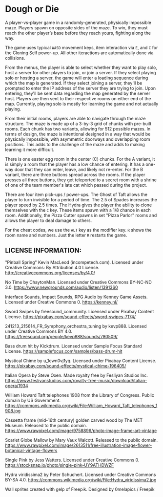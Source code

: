 # Dough or Die

A player-vs-player game in a randomly-generated, physically impossible maze.
Players spawn on opposite sides of the maze.
To win, they must reach the other player’s base before they reach yours, fighting along the way.

The game uses typical `WASD` movement keys, item interaction via `E`, and `C` for the Cloning Self power-up.
All other iteractions are automatically done via collisions.

From the menus, the player is able to select whether they want to play solo, host a server for other players to join, or join a server.
If they select playing solo or hosting a server, the game will enter a loading sequence during which the map is generated.
If they select joining a server, they'll be prompted to enter the IP address of the server they are trying to join.
Upon entering, they'll be sent data regarding the map generated by the server host.
Players are then sent to their respective rooms on either end of the map.
Currently, playing solo is mostly for learning the game and not actually playing.

From their initial rooms, players are able to navigate through the maze structure.
The maze is made up of a 3-by-3 grid of chunks with pre-built rooms.
Each chunk has two variants, allowing for 512 possible mazes.
In terms of design, the maze is intentional designed in a way that would be physically impossible, with asymmetric doorways and overlapping room positions.
This adds to the challenge of the maze and adds to making learning it more difficult.

There is one easter egg room in the center (C) chunks.
For the A variant, it is simply a room that the player has a low chance of entering.
It has a one-way door that they can enter, leave, and likely not re-enter.
For the B variant, there are three buttons spread across the rooms.
If the player presses all three buttons, they get teleported to a secret room with a shrine of one of the team member's late cat which passed during the project.

There are four item pick-ups / power-ups.
The Ghost of Taft allows the player to turn invisible for a period of time.
The 2.5 of Spades increases the player speed by 2.5 times.
The Hydra gives the player the ability to clone themselves with the `C` key.
These items spawn with a 1/8 chance in each room.
Additionally, the Pizza Cutter spawns in set "Pizza Parlor" rooms and allows the player to deal damage to others.

For the cheat codes, we use the `ALT` key as the modifier key.
`R` shows the room name and numbers.
Just the letter `R` restarts the game.


## LICENSE INFORMATION: 
"Pinball Spring" Kevin MacLeod (incompetech.com). 
Licensed under Creative Commons: By Attribution 4.0 License. 
http://creativecommons.org/licenses/by/4.0/


No Time by ChaytonMan. 
Licensed under Creative Commons BY-NC-ND 3.0. 
https://www.newgrounds.com/audio/listen/1391360


Interface Sounds, Impact Sounds, RPG Audio by Kenney Game Assets. 
Licensed under Creative Commons 0. 
https://kenney.nl/


Sword Swipes by freesound_community. 
Licensed under Pixabay Content License. 
https://pixabay.com/sound-effects/sword-swipes-7174/


241213_215614_FR_Symphony_orchestra_tuning by kevp888. 
Licensed under Creative Commons BY 4.0. 
https://freesound.org/people/kevp888/sounds/780509/


Bass drum hit by Kickdrum. 
Licensed under Sample Focus Standard License. 
https://samplefocus.com/samples/bass-drum-hit


Mystical Chime by u_1cwn0vj1yq. 
Licensed under Pixabay Content License. 
https://pixabay.com/sound-effects/mystical-chime-196405/


Italian Opera by Steve Oxen. 
Made royalty free by Fesliyan Studios Inc. 
https://www.fesliyanstudios.com/royalty-free-music/download/italian-opera/1934


William Howard Taft telephones 1908 from the Library of Congress. 
Public domain by US Government. 
https://commons.wikimedia.org/wiki/File:William_Howard_Taft_telephones_1908.jpg


Cassetta frame (mid-16th century) golden carved wood by The MET Museum. 
Released to the public domain. 
https://www.rawpixel.com/image/9758896/photo-image-frame-art-vintage


Scarlet Globe Mallow by Mary Vaux Walcott. 
Released to the public domain. 
https://www.rawpixel.com/image/2613511/free-illustration-image-flower-botanical-vintage-flowers



Single Pink by Jess Watters. 
Licensed under Creative Commons 0. 
https://stocksnap.io/photo/single-pink-UY9ATHDWZF


Hydra viridissima2 by Peter Schuchert. 
Licensed under Creative Commons BY-SA 4.0. 
https://commons.wikimedia.org/wiki/File:Hydra_viridissima2.jpg


Wall sprites created with gelp of Freepik. 
Designed by 0melapics / Freepik
